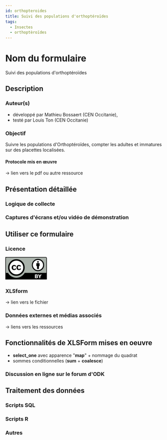 ```yaml
---
id: orthopteroides
title: Suivi des populations d'orthoptéroïdes
tags:
  - Insectes
  - orthoptèroïdes
---
```

# Nom du formulaire
Suivi des populations d'orthoptéroïdes
## Description
### Auteur(s)
* développé par Mathieu Bossaert (CEN Occitanie), 
* testé par Louis Ton (CEN Occitanie)
### Objectif
Suivre les populations d'Orthoptéroïdes, compter les adultes et immatures sur des placettes localisées.
#### Protocole mis en œuvre
-> lien vers le pdf ou autre ressource

## Présentation détaillée
### Logique de collecte
### Captures d'écrans et/ou vidéo de démonstration

## Utiliser ce formulaire
### Licence
[![CC-BY](../fichiers/by.png)]((https://creativecommons.org/licenses/by/2.0/fr/))
### XLSform
-> lien vers le fichier
### Données externes et médias associés
-> liens vers les ressources

## Fonctionnalités de XLSForm mises en oeuvre
* **select_one** avec apparence "**map**" + nommage du quadrat
* sommes conditionnelles (**sum** + **coalesce**)
### Discussion en ligne sur le forum d'ODK

## Traitement des données
### Scripts SQL
### Scripts R
### Autres
